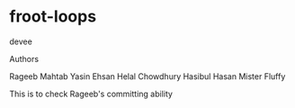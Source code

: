 # froot-loops
devee

Authors

Rageeb Mahtab
Yasin Ehsan
Helal Chowdhury
Hasibul Hasan
Mister Fluffy

This is to check Rageeb's committing ability
